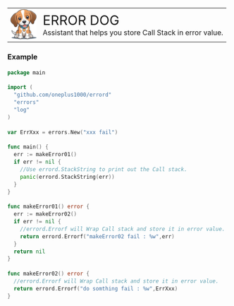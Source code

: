 <table cellspacing="0" cellpadding="0" style="border: none!important" >
<tr>
<td>
<img  src='./readme/logo.png' height="68px"   />
</td>
<td>
  <div style="font-size:30px">
  ERROR DOG
  </div>
  <div style="font-size:16px">
  Assistant that helps you store Call Stack in error value.
  </div>
</td>
</tr>
</table>

### Example

```GO
package main

import (
  "github.com/oneplus1000/errord"
  "errors"
  "log"
)

var ErrXxx = errors.New("xxx fail")

func main() {
  err := makeError01()
  if err != nil {
    //Use errord.StackString to print out the Call stack.
    panic(errord.StackString(err))
  }
}

func makeError01() error {
  err := makeError02()
  if err != nil {
    //errord.Errorf will Wrap Call stack and store it in error value.
    return errord.Errorf("makeError02 fail : %w",err)
  }
  return nil
}

func makeError02() error {
  //errord.Errorf will Wrap Call stack and store it in error value.
  return errord.Errorf("do somthing fail : %w",ErrXxx)
}


```
